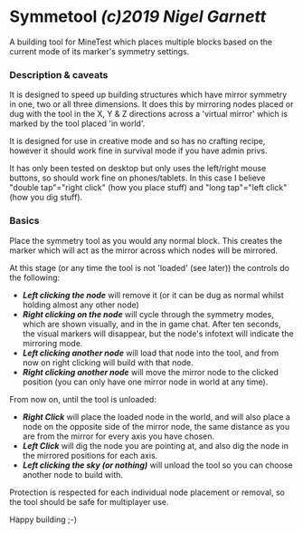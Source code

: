 # Symmetool ***(c)2019 Nigel Garnett***

A building tool for MineTest which places multiple blocks based on the current mode of its marker's symmetry settings.

### Description & caveats ###
It is designed to speed up building structures which have mirror symmetry in one, two or all three dimensions. It does this by mirroring nodes placed or dug with the tool in the X, Y & Z directions across a 'virtual mirror' which is marked by the tool placed 'in world'.

It is designed for use in creative mode and so has no crafting recipe, however it should work fine in survival mode if you have admin privs. 

It has only been tested on desktop but only uses the left/right mouse buttons, so should work fine on phones/tablets. In this case I believe "double tap"="right click" (how you place stuff) and "long tap"="left click" (how you dig stuff).


### Basics ###
Place the symmetry tool as you would any normal block. This creates the marker which will act as the mirror across which nodes will be mirrored.

At this stage (or any time the tool is not 'loaded' (see later)) the controls do the following:
- ***Left clicking the node*** will remove it (or it can be dug as normal whilst holding almost any other node)
- ***Right clicking on the node*** will cycle through the symmetry modes, which are shown visually, and in the in game chat. After ten seconds, the visual markers will disappear, but the node's infotext will indicate the mirroring mode.
- ***Left clicking another node*** will load that node into the tool, and from now on right clicking will build with that node.
- ***Right clicking another node*** will move the mirror node to the clicked position (you can only have one mirror node in world at any time).


From now on, until the tool is unloaded:
- ***Right Click*** will place the loaded node in the world, and will also place a node on the opposite side of the mirror node, the same distance as you are from the mirror for every axis you have chosen.
- ***Left Click*** will dig the node you are pointing at, and also dig the node in the mirrored positions for each axis.
- ***Left clicking the sky (or nothing)*** will unload the tool so you can choose another node to build with.


Protection is respected for each individual node placement or removal, so the tool should be safe for multiplayer use. 

Happy building ;-)
